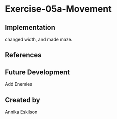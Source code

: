 # Exercise-05a-Movement


## Implementation
changed width, and made maze. 
## References

## Future Development
Add Enemies 
## Created by
Annika Eskilson
